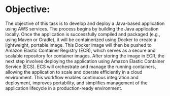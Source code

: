 # Objective:
The objective of this task is to develop and deploy a Java-based application using AWS services. The process begins by building the Java application locally. Once the application is successfully compiled and packaged (e.g., using Maven or Gradle), it will be containerized using Docker to create a lightweight, portable image. This Docker image will then be pushed to Amazon Elastic Container Registry (ECR), which serves as a secure and scalable repository for container images.
After storing the image in ECR, the next step involves deploying the application using Amazon Elastic Container Service (ECS). ECS will orchestrate and manage the running containers, allowing the application to scale and operate efficiently in a cloud environment. This workflow enables continuous integration and deployment, improves portability, and simplifies management of the application lifecycle in a production-ready environment.
